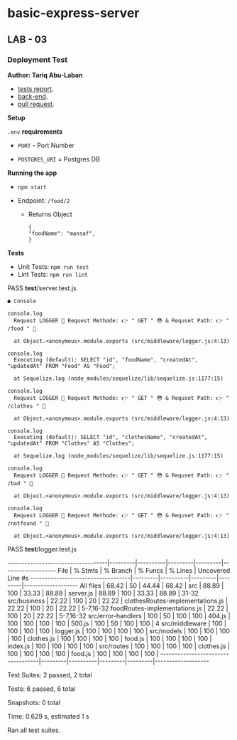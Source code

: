 # basic-express-server

## LAB - 03

### Deployment Test

**Author: Tariq Abu-Laban**

- [tests report](https://github.com/Abu-laban/basic-api-server/actions).
- [back-end](https://basic-back-server.herokuapp.com/).
- [pull request](https://github.com/Abu-laban/basic-api-server/pull/1).

**Setup**

`.env` **requirements**

- `PORT` - Port Number

- `POSTGRES_URI` = Postgres DB

**Running the app**

- `npm start`

- Endpoint: `/food/2`

  - Returns Object

        {
        "foodName": "mansaf",
        }

**Tests**

- Unit Tests: `npm run test`
- Lint Tests: `npm run lint`

PASS **test**/server.test.js

    ● Console

    console.log
      Request LOGGER 📝 Request Methode: 👉 " GET " 😳 & Requset Path: 👉 " /food " 🧑

      at Object.<anonymous>.module.exports (src/middleware/logger.js:4:13)

    console.log
      Executing (default): SELECT "id", "foodName", "createdAt", "updatedAt" FROM "Food" AS "Food";

      at Sequelize.log (node_modules/sequelize/lib/sequelize.js:1177:15)

    console.log
      Request LOGGER 📝 Request Methode: 👉 " GET " 😳 & Requset Path: 👉 " /clothes " 🧑

      at Object.<anonymous>.module.exports (src/middleware/logger.js:4:13)

    console.log
      Executing (default): SELECT "id", "clothesName", "createdAt", "updatedAt" FROM "Clothes" AS "Clothes";

      at Sequelize.log (node_modules/sequelize/lib/sequelize.js:1177:15)

    console.log
      Request LOGGER 📝 Request Methode: 👉 " GET " 😳 & Requset Path: 👉 " /bad " 🧑

      at Object.<anonymous>.module.exports (src/middleware/logger.js:4:13)

    console.log
      Request LOGGER 📝 Request Methode: 👉 " GET " 😳 & Requset Path: 👉 " /notfound " 🧑

      at Object.<anonymous>.module.exports (src/middleware/logger.js:4:13)

PASS **test**/logger.test.js

-----------------------------------|---------|----------|---------|---------|-------------------
File | % Stmts | % Branch | % Funcs | % Lines | Uncovered Line #s
-----------------------------------|---------|----------|---------|---------|-------------------
All files | 68.42 | 50 | 44.44 | 68.42 |
src | 88.89 | 100 | 33.33 | 88.89 |
server.js | 88.89 | 100 | 33.33 | 88.89 | 31-32
src/business | 22.22 | 100 | 20 | 22.22 |
clothesRoutes-implementations.js | 22.22 | 100 | 20 | 22.22 | 5-7,16-32
foodRoutes-implementations.js | 22.22 | 100 | 20 | 22.22 | 5-7,16-32
src/error-handlers | 100 | 50 | 100 | 100 |
404.js | 100 | 100 | 100 | 100 |
500.js | 100 | 50 | 100 | 100 | 4
src/middleware | 100 | 100 | 100 | 100 |
logger.js | 100 | 100 | 100 | 100 |
src/models | 100 | 100 | 100 | 100 |
clothes.js | 100 | 100 | 100 | 100 |
food.js | 100 | 100 | 100 | 100 |
index.js | 100 | 100 | 100 | 100 |
src/routes | 100 | 100 | 100 | 100 |
clothes.js | 100 | 100 | 100 | 100 |
food.js | 100 | 100 | 100 | 100 |
-----------------------------------|---------|----------|---------|---------|-------------------

Test Suites: 2 passed, 2 total

Tests: 6 passed, 6 total

Snapshots: 0 total

Time: 0.629 s, estimated 1 s

Ran all test suites.
